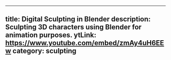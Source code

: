 ---

title: Digital Sculpting in Blender
description: Sculpting 3D characters using Blender for animation purposes.
ytLink: https://www.youtube.com/embed/zmAy4uH6EEw
category: sculpting
---